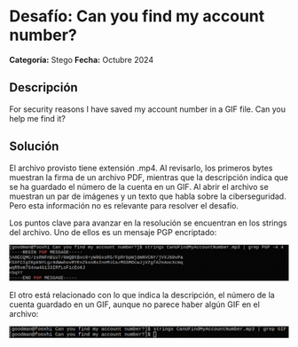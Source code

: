 # Desafío: Can you find my account number?
**Categoría:** Stego
**Fecha:** Octubre 2024  

## Descripción
For security reasons I have saved my account number in a GIF file. Can you help me find it?

## Solución
El archivo provisto tiene extensión .mp4. Al revisarlo, los primeros bytes muestran la firma de un archivo PDF, mientras que la descripción indica que se ha guardado el número de la cuenta en un GIF. 
Al abrir el archivo se muestran un par de imágenes y un texto que habla sobre la ciberseguridad. Pero esta información no es relevante para resolver el desafío.

Los puntos clave para avanzar en la resolución se encuentran en los strings del archivo. Uno de ellos es un mensaje PGP encriptado:

![pgp_message](https://github.com/distro-hopper/CTF/blob/main/CTF%20MetaRed%20Mexico%20Anuies-TIC%202024/Can%20you%20find%20my%20account%20number%3F/media/pgp_message.png?raw=true)


El otro está relacionado con lo que indica la descripción, el número de la cuenta guardado en un GIF, aunque no parece haber algún GIF en el archivo:

![gif_miss](https://github.com/distro-hopper/CTF/blob/main/CTF%20MetaRed%20Mexico%20Anuies-TIC%202024/Can%20you%20find%20my%20account%20number%3F/media/gif_miss.png?raw=true)
